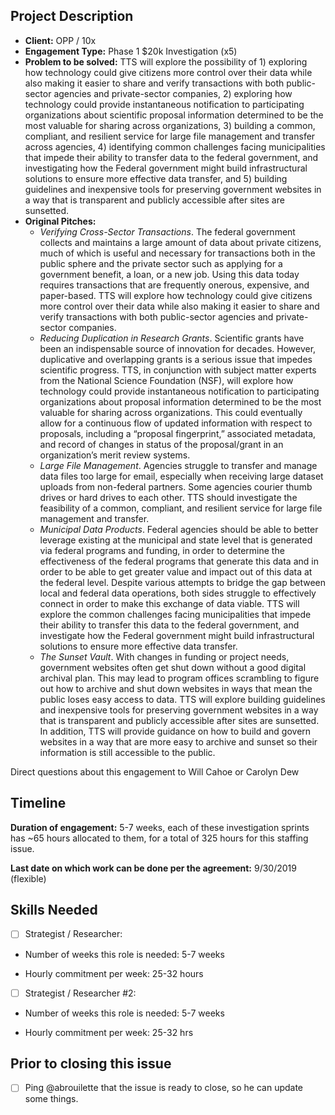 ## Project Description

* **Client:** OPP / 10x
* **Engagement Type:** Phase 1 $20k Investigation (x5)
* **Problem to be solved:** TTS will explore the possibility of 1) exploring how technology could give citizens more control over their data while also making it easier to share and verify transactions with both public-sector agencies and private-sector companies, 2) exploring how technology could provide instantaneous notification to participating organizations about scientific proposal information determined to be the most valuable for sharing across organizations, 3) building a common, compliant, and resilient service for large file management and transfer across agencies, 4) identifying common challenges facing municipalities that impede their ability to transfer data to the federal government, and investigating how the Federal government might build infrastructural solutions to ensure more effective data transfer, and 5) building guidelines and inexpensive tools for preserving government websites in a way that is transparent and publicly accessible after sites are sunsetted.
* **Original Pitches:**
  * *Verifying Cross-Sector Transactions*. The federal government collects and maintains a large amount of data about private citizens, much of which is useful and necessary for transactions both in the public sphere and the private sector such as applying for a government benefit, a loan, or a new job. Using this data today requires transactions that are frequently onerous, expensive, and paper-based. TTS will explore how technology could give citizens more control over their data while also making it easier to share and verify transactions with both public-sector agencies and private-sector companies.
  * *Reducing Duplication in Research Grants*. Scientific grants have been an indispensable source of innovation for decades. However, duplicative and overlapping grants is a serious issue that impedes scientific progress. TTS, in conjunction with subject matter experts from the National Science Foundation (NSF), will explore how technology could provide instantaneous notification to participating organizations about proposal information determined to be the most valuable for sharing across organizations. This could eventually allow for a continuous flow of updated information with respect to proposals, including a “proposal fingerprint,” associated metadata, and record of changes in status of the proposal/grant in an organization’s merit review systems.
  * *Large File Management*. Agencies struggle to transfer and manage data files too large for email, especially when receiving large dataset uploads from non-federal partners. Some agencies courier thumb drives or hard drives to each other. TTS should investigate the feasibility of a common, compliant, and resilient service for large file management and transfer.
  * *Municipal Data Products*. Federal agencies should be able to better leverage existing at the municipal and state level that is generated via federal programs and funding, in order to determine the effectiveness of the federal programs that generate this data and in order to be able to get greater value and impact out of this data at the federal level. Despite various attempts to bridge the gap between local and federal data operations, both sides struggle to effectively connect in order to make this exchange of data viable. TTS will explore the common challenges facing municipalities that impede their ability to transfer this data to the federal government, and investigate how the Federal government might build infrastructural solutions to ensure more effective data transfer. 
  * *The Sunset Vault*. With changes in funding or project needs, government websites often get shut down without a good digital archival plan. This may lead to program offices scrambling to figure out how to archive and shut down websites in ways that mean the public loses easy access to data. TTS will explore building guidelines and inexpensive tools for preserving government websites in a way that is transparent and publicly accessible after sites are sunsetted. In addition, TTS will provide guidance on how to build and govern websites in a way that are more easy to archive and sunset so their information is still accessible to the public.

Direct questions about this engagement to Will Cahoe or Carolyn Dew

## Timeline

**Duration of engagement:** 5-7 weeks, each of these investigation sprints has ~65 hours allocated to them, for a total of 325 hours for this staffing issue.

**Last date on which work can be done per the agreement:** 9/30/2019 (flexible)

## Skills Needed

- [ ] Strategist / Researcher: 

* Number of weeks this role is needed: 5-7 weeks

* Hourly commitment per week: 25-32 hours

- [ ] Strategist / Researcher #2:

* Number of weeks this role is needed: 5-7 weeks

* Hourly commitment per week: 25-32 hrs

## Prior to closing this issue

- [ ] Ping @abrouilette that the issue is ready to close, so he can update some things.
